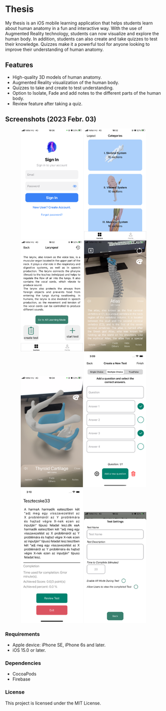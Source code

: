 # Thesis

My thesis is an iOS mobile learning application that helps students learn about human anatomy in a fun and interactive way. With the use of Augmented Reality technology, students can now visualize and explore the human body. In addition, students can also create and take quizzes to test their knowledge. Quizzes make it a powerful tool for anyone looking to improve their understanding of human anatomy.

## Features

* High-quality 3D models of human anatomy.
* Augmented Reality visualization of the human body.
* Quizzes to take and create to test understanding.
* Option to Isolate, Fade and add notes to the different parts of the human body.
* Review feature after taking a quiz.

## Screenshots (2023 Febr. 03)

<p align="center">
<img src="https://github.com/Pistifeju/Thesis/blob/main/Screenshots/signIn.PNG" width="200"/>
<img src="https://github.com/Pistifeju/Thesis/blob/main/Screenshots/main.PNG" width="200"/>
<img src="https://github.com/Pistifeju/Thesis/blob/main/Screenshots/model.PNG" width="200"/>
<img src="https://github.com/Pistifeju/Thesis/blob/main/Screenshots/ar1.PNG" width="200"/>
<img src="https://github.com/Pistifeju/Thesis/blob/main/Screenshots/ar2.PNG" width="200"/>
<img src="https://github.com/Pistifeju/Thesis/blob/main/Screenshots/createQ.PNG" width="200"/>
<img src="https://github.com/Pistifeju/Thesis/blob/main/Screenshots/endOfQ.png" width="200"/>
<img src="https://github.com/Pistifeju/Thesis/blob/main/Screenshots/settingsQ.PNG" width="200"/>
</p>

### Requirements

* Apple device: iPhone SE, iPhone 6s and later.
* iOS 15.0 or later.

### Dependencies

* CocoaPods
* Firebase

### License

This project is licensed under the MIT License.
